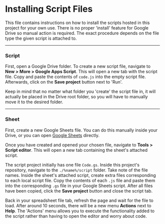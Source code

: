 # Installing Script Files
This file contains instructions on how to install the scripts hosted in this project for your own use. There is no proper 'install' feature for Google Drive so manual action is required. The exact procedure depends on the file type the given script is attached to.

---

### Script
First, open a Google Drive folder. To create a new script file, navigate to **New > More > Google Apps Script**. This will open a new tab with the script file. Copy and paste the contents of `code.js` into the empty script file. Afterwards, click on the **Save project** button next to 'Run'.

Keep in mind that no matter what folder you 'create' the script file in, it will actually be placed in the Drive root folder, so you will have to manually move it to the desired folder.

---

### Sheet

First, create a new Google Sheets file. You can do this manually inside your Drive, or you can open [Google Sheets](https://www.google.com.au/sheets/about/) directly.

Once you have created and opened your chosen file, navigate to **Tools > Script editor**. This will open a new tab containing the sheet's attached script.

The script project initially has one file `Code.gs`. Inside this project's repository, navigate to the `./%name%/script` folder. Take note of the file names. Inside the sheet's attached script, create extra files corresponding to each local script file. Copy the contents of each `.js` file and paste them into the corresponding `.gs` file in your Google Sheets script. After all files have been copied, click the **Save project** button and close the script tab.

Back in your spreadsheet file tab, refresh the page and wait for the file to load. After around 10 seconds, there will be a new menu **Actions** next to **Help**. The 'Actions' menu allows you to execute the functionality added to the script rather than having to open the editor and worry about code.

